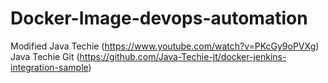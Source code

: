 # Docker-Image-devops-automation
Modified Java Techie (https://www.youtube.com/watch?v=PKcGy9oPVXg)
Java Techie Git (https://github.com/Java-Techie-jt/docker-jenkins-integration-sample)
